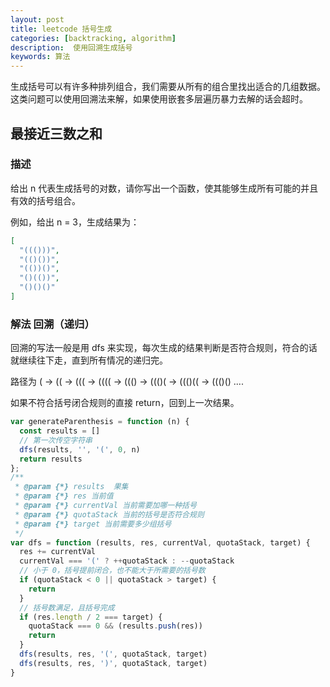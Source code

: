 ```yaml
---  
layout: post  
title: leetcode 括号生成
categories: [backtracking, algorithm] 
description:  使用回溯生成括号
keywords: 算法  
---  
```


生成括号可以有许多种排列组合，我们需要从所有的组合里找出适合的几组数据。这类问题可以使用回溯法来解，如果使用嵌套多层遍历暴力去解的话会超时。

## 最接近三数之和

### 描述
给出 n 代表生成括号的对数，请你写出一个函数，使其能够生成所有可能的并且有效的括号组合。

例如，给出 n = 3，生成结果为：
```json
[
  "((()))",
  "(()())",
  "(())()",
  "()(())",
  "()()()"
]
```
### 解法 回溯（递归）
回溯的写法一般是用 dfs 来实现，每次生成的结果判断是否符合规则，符合的话就继续往下走，直到所有情况的递归完。

路径为
( -> (( -> ((( -> (((( -> ((() -> ((()( -> ((()(( -> ((()() ....

如果不符合括号闭合规则的直接 return，回到上一次结果。
```js
var generateParenthesis = function (n) {
  const results = []
  // 第一次传空字符串
  dfs(results, '', '(', 0, n)
  return results
};
/**
 * @param {*} results  果集
 * @param {*} res 当前值
 * @param {*} currentVal 当前需要加哪一种括号
 * @param {*} quotaStack 当前的括号是否符合规则
 * @param {*} target 当前需要多少组括号
 */
var dfs = function (results, res, currentVal, quotaStack, target) {
  res += currentVal
  currentVal === '(' ? ++quotaStack : --quotaStack
  // 小于 0，括号提前闭合，也不能大于所需要的括号数
  if (quotaStack < 0 || quotaStack > target) {
    return
  }
  // 括号数满足，且括号完成
  if (res.length / 2 === target) {
    quotaStack === 0 && (results.push(res))
    return
  }
  dfs(results, res, '(', quotaStack, target)
  dfs(results, res, ')', quotaStack, target)
}
```